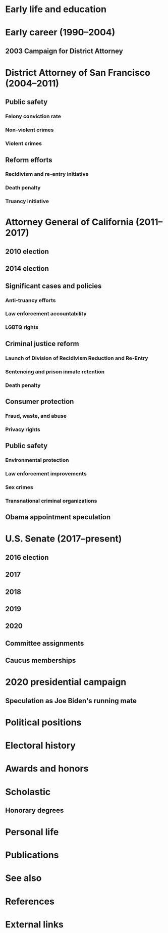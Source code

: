 # 
# Early life and education
# Early career (1990–2004)
## 2003 Campaign for District Attorney
# District Attorney of San Francisco (2004–2011)
## Public safety
### Felony conviction rate
### Non-violent crimes
### Violent crimes
## Reform efforts
### Recidivism and re-entry initiative
### Death penalty
### Truancy initiative
# Attorney General of California (2011–2017)
## 2010 election
## 2014 election
## Significant cases and policies
### Anti-truancy efforts
### Law enforcement accountability
### LGBTQ rights
## Criminal justice reform
### Launch of Division of Recidivism Reduction and Re-Entry
### Sentencing and prison inmate retention
### Death penalty
## Consumer protection
### Fraud, waste, and abuse
### Privacy rights
## Public safety
### Environmental protection
### Law enforcement improvements
### Sex crimes
### Transnational criminal organizations
## Obama appointment speculation
# U.S. Senate (2017–present)
## 2016 election
## 2017
## 2018
## 2019
## 2020
## Committee assignments
## Caucus memberships
# 2020 presidential campaign
## Speculation as Joe Biden's running mate
# Political positions
# Electoral history
# Awards and honors
# Scholastic
## Honorary degrees
# Personal life
# Publications
# See also
# References
# External links